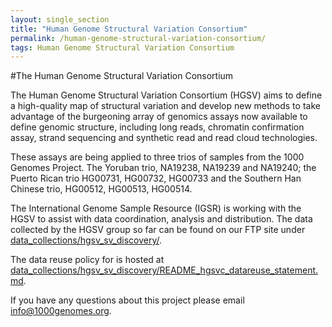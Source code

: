 ```yaml
---
layout: single_section
title: "Human Genome Structural Variation Consortium"
permalink: /human-genome-structural-variation-consortium/
tags: Human Genome Structural Variation Consortium
---
```

#The Human Genome Structural Variation Consortium

The Human Genome Structural Variation Consortium (HGSV) aims to define a high-quality map of structural variation and develop new methods to take advantage of the burgeoning array of genomics assays now available to define genomic structure, including long reads, chromatin confirmation assay, strand sequencing and synthetic read and read cloud technologies.

These assays are being applied to three trios of samples from the 1000 Genomes Project. The Yoruban trio, NA19238, NA19239 and NA19240; the Puerto Rican trio HG00731, HG00732, HG00733 and the Southern Han Chinese trio, HG00512, HG00513, HG00514.

The International Genome Sample Resource (IGSR) is working with the HGSV to assist with data coordination, analysis and distribution. The data collected by the HGSV group so far can be found on our FTP site under [data_collections/hgsv_sv_discovery/](ftp://ftp.1000genomes.ebi.ac.uk/vol1/ftp/data_collections/hgsv_sv_discovery/).

The data reuse policy for is hosted at [data_collections/hgsv_sv_discovery/README_hgsvc_datareuse_statement.md](ftp://ftp.1000genomes.ebi.ac.uk/vol1/ftp/data_collections/hgsv_sv_discovery/README_hgsvc_datareuse_statement.md).

If you have any questions about this project please email [info@1000genomes.org](mailto:info@1000genomes.org).

